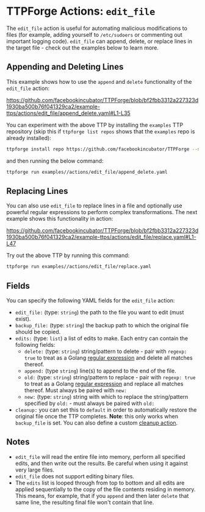 # TTPForge Actions: `edit_file`

The `edit_file` action is useful for automating malicious modifications to files
(for example, adding yourself to `/etc/sudoers` or commenting out important
logging code). `edit_file` can append, delete, or replace lines in the target
file - check out the examples below to learn more.

## Appending and Deleting Lines

This example shows how to use the `append` and `delete` functionality of the
`edit_file` action:

https://github.com/facebookincubator/TTPForge/blob/bf2fbb3312a227323d1930ba500b76f041329ca2/example-ttps/actions/edit_file/append_delete.yaml#L1-L35

You can experiment with the above TTP by installing the `examples` TTP
repository (skip this if `ttpforge list repos` shows that the `examples` repo is
already installed):

```bash
ttpforge install repo https://github.com/facebookincubator/TTPForge --name examples
```

and then running the below command:

```bash
ttpforge run examples//actions/edit_file/append_delete.yaml
```

## Replacing Lines

You can also use `edit_file` to replace lines in a file and optionally use
powerful regular expressions to perform complex transformations. The next
example shows this functionality in action:

https://github.com/facebookincubator/TTPForge/blob/bf2fbb3312a227323d1930ba500b76f041329ca2/example-ttps/actions/edit_file/replace.yaml#L1-L47

Try out the above TTP by running this command:

```bash
ttpforge run examples//actions/edit_file/replace.yaml
```

## Fields

You can specify the following YAML fields for the `edit_file` action:

- `edit_file:` (type: `string`) the path to the file you want to edit (must
  exist).
- `backup_file:` (type: `string`) the backup path to which the original file
  should be copied.
- `edits:` (type: `list`) a list of edits to make. Each entry can contain the
  following fields:
  - `delete:` (type: `string`) string/pattern to delete - pair with
    `regexp: true` to treat as a Golang
    [regular expression](https://pkg.go.dev/regexp/syntax) and delete all
    matches thereof.
  - `append:` (type `string`) line(s) to append to the end of the file.
  - `old:` (type: `string`) string/pattern to replace - pair with `regexp: true`
    to treat as a Golang [regular expression](https://pkg.go.dev/regexp/syntax)
    and replace all matches thereof. Must always be paired with `new:`
  - `new:` (type: `string`) string with which to replace the string/pattern
    specified by `old:` - must always be paired with `old:`
- `cleanup:` you can set this to `default` in order to automatically restore the
  original file once the TTP completes. **Note**: this only works when
  `backup_file` is set. You can also define a custom
  [cleanup action](https://github.com/facebookincubator/TTPForge/blob/main/docs/foundations/cleanup.md#cleanup-basics).

## Notes

- `edit_file` will read the entire file into memory, perform all specified
  edits, and then write out the results. Be careful when using it against very
  large files.
- `edit_file` does not support editing binary files.
- The `edits` list is looped through from top to bottom and all edits are
  applied sequentially to the copy of the file contents residing in memory. This
  means, for example, that if you `append` and then later `delete` that same
  line, the resulting final file won't contain that line.

